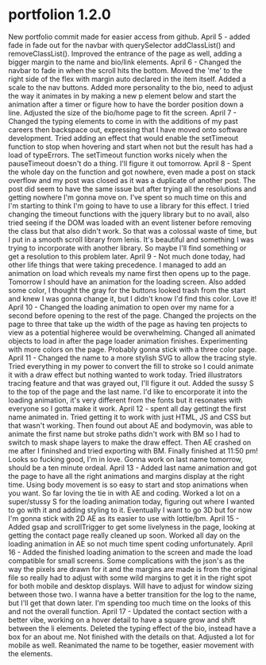 # portfolion 1.2.0
 New portfolio commit made for easier access from github.
 April 5 - added fade in fade out for the navbar with querySelector addClassList() and removeClassList(). Improved the entrance of the page as well, adding a bigger margin to the name and bio/link elements.
April 6 - Changed the navbar to fade in when the scroll hits the bottom. Moved the 'me' to the right side of the flex with margin auto declared in the item itself. Added a scale to the nav buttons. Added more personality to the bio, need to adjust the way it animates in by making a new p element below and start the animation after a timer or figure how to have the border position down a line. Adjusted the size of the bio/home page to fit the screen.
April 7 - Changed the typing elements to come in with the additions of my past careers then backspace out, expressing that I have moved onto software development. Tried adding an effect that would enable the setTimeout function to stop when hovering and start when not but the result has had a load of typeErrors. The setTimeout function works nicely when the pauseTimeout doesn't do a thing. I'll figure it out tomorrow.
April 8 - Spent the whole day on the function and got nowhere, even made a post on stack overflow and my post was closed as it was a duplicate of another post. The post did seem to have the same issue but after trying all the resolutions and getting nowhere I'm gonna move on. I've spent so much time on this and I'm starting to think I'm going to have to use a library for this effect. I tried changing the timeout functions with the jquery library but to no avail, also tried seeing if the DOM was loaded with an event listener before removing the class but that also didn't work. So that was a colossal waste of time, but I put in a smooth scroll library from lenis. It's beautiful and something I was trying to incorporate with another library. So maybe I'll find something or get a resolution to this problem later.
April 9 - Not much done today, had other life things that were taking precedence. I managed to add an animation on load which reveals my name first then opens up to the page. Tomorrow I should have an animation for the loading screen. Also added some color, I thought the gray for the buttons looked trash from the start and knew I was gonna change it, but I didn't know I'd find this color. Love it!
April 10 - Changed the loading animation to open over my name for a second before opening to the rest of the page. Changed the projects on the page to three that take up the width of the page as having ten projects to view as a potential higheree would be overwhelming. Changed all animated objects to load in after the page loader animation finishes. Experimenting with more colors on the page. Probably gonna stick with a three color page.
April 11 - Changed the name to a more stylish SVG to allow the tracing style. Tried everything in my power to convert the fill to stroke so I could animate it with a draw effect but nothing wanted to work today. Tried illustrators tracing feature and that was grayed out, I'll figure it out. Added the sussy S to the top of the page and the last name. I'd like to encorporate it into the loading animation, it's very different from the fonts but it resonates with everyone so I gotta make it work.
April 12 - spent all day gettingt the first name animated in. Tried getting it to work with just HTML, JS and CSS but that wasn't working. Then found out about AE and bodymovin, was able to animate the first name but stroke paths didn't work with BM so I had to switch to mask shape layers to make the draw effect. Then AE crashed on me after I fininshed and tried exporting with BM. Finally finished at 11:50 pm! Looks so fucking good, I'm in love. Gonna work on last name tomorrow, should be a ten minute ordeal.
April 13 - Added last name animation and got the page to have all the right animations and margins display at the right time. Using body movement is so easy to start and stop animations when you want. So far loving the tie in with AE and coding. Worked a lot on a super/stussy S for the loading animation today, figuring out where I wanted to go with it and adding styling to it. Eventually I want to go 3D but for now I'm gonna stick with 2D AE as its easier to use with lottie/bm.
April 15 - Added gsap and scrollTrigger to get some livelyness in the page, looking at getting the contact page really cleaned up soon. Worked all day on the loading animation in AE so not much time spent coding unfortunately.
April 16 - Added the finished loading animation to the screen and made the load compatible for small screens. Some complications with the json's as the way the pixels are drawn for it and the margins are made is from the original file so really had to adjust with some wild margins to get it in the right spot for both mobile and desktop displays. Will have to adjust for window sizing between those two. I wanna have a better transition for the log to the name, but I'll get that down later. I'm spending too much time on the looks of this and not the overall function.
April 17 - Updated the contact section with a better vibe, working on a hover detail to have a square grow and shift between the li elements. Deleted the typing effect of the bio, instead have a box for an about me. Not finished with the details on that. Adjusted a lot for mobile as well. Reanimated the name to be together, easier movement with the elements.